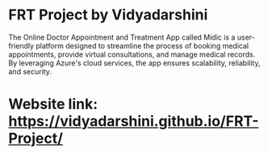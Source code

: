 # FRT Project by Vidyadarshini
The Online Doctor Appointment and Treatment App called Midic is a user-friendly platform designed to streamline the process of booking medical appointments, provide virtual consultations, and manage medical records. By leveraging Azure's cloud services, the app ensures scalability, reliability, and security.

# Website link: https://vidyadarshini.github.io/FRT-Project/

